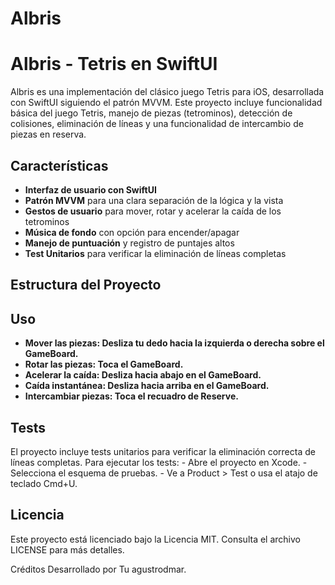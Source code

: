 # Albris


# Albris - Tetris en SwiftUI

Albris es una implementación del clásico juego Tetris para iOS, desarrollada con SwiftUI siguiendo el patrón MVVM. Este proyecto incluye funcionalidad básica del juego Tetris, manejo de piezas (tetrominos), detección de colisiones, eliminación de líneas y una funcionalidad de intercambio de piezas en reserva.

## Características

- **Interfaz de usuario con SwiftUI**
- **Patrón MVVM** para una clara separación de la lógica y la vista
- **Gestos de usuario** para mover, rotar y acelerar la caída de los tetrominos
- **Música de fondo** con opción para encender/apagar
- **Manejo de puntuación** y registro de puntajes altos
- **Test Unitarios** para verificar la eliminación de líneas completas

## Estructura del Proyecto

## Uso

- **Mover las piezas: Desliza tu dedo hacia la izquierda o derecha sobre el GameBoard.** 
- **Rotar las piezas: Toca el GameBoard.**
- **Acelerar la caída: Desliza hacia abajo en el GameBoard.**
- **Caída instantánea: Desliza hacia arriba en el GameBoard.**
- **Intercambiar piezas: Toca el recuadro de Reserve.**

## Tests

El proyecto incluye tests unitarios para verificar la eliminación correcta de líneas completas. Para ejecutar los tests:
    - Abre el proyecto en Xcode.
    - Selecciona el esquema de pruebas.
    - Ve a Product > Test o usa el atajo de teclado Cmd+U.

## Licencia

Este proyecto está licenciado bajo la Licencia MIT. Consulta el archivo LICENSE para más detalles.

Créditos
Desarrollado por Tu agustrodmar.
